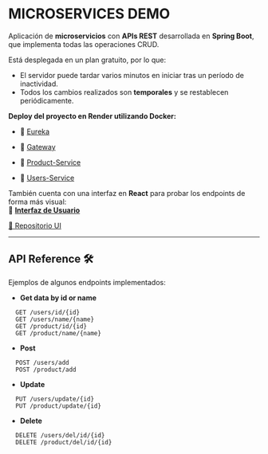 
# MICROSERVICES DEMO

Aplicación de **microservicios** con **APIs REST** desarrollada en **Spring Boot**, que implementa todas las operaciones CRUD.  

Está desplegada en un plan gratuito, por lo que:  
- El servidor puede tardar varios minutos en iniciar tras un período de inactividad.  
- Todos los cambios realizados son **temporales** y se restablecen periódicamente.  

**Deploy del proyecto en Render utilizando Docker:**

- 🔗 [Eureka](https://microserv-v2.onrender.com)

- 🔗 [Gateway](https://microserv-v2-gateway.onrender.com/users/details)

- 🔗 [Product-Service](https://microserv-v2-product.onrender.com/product)

- 🔗 [Users-Service](https://microserv-v2-user.onrender.com/users)

También cuenta con una interfaz en **React** para probar los endpoints de forma más visual:  
🔗 [**Interfaz de Usuario**](https://microservices-demo.netlify.app/)
  
[📂 Repositorio UI](https://github.com/GustaAltF4/React-Practicas/tree/main/8-%20UI%20microserv/microserv-iu)


---

## API Reference 🛠
Ejemplos de algunos endpoints implementados:

- **Get data by id or name**

```http
  GET /users/id/{id}
  GET /users/name/{name}
  GET /product/id/{id}
  GET /product/name/{name}
```


- **Post**

```http
  POST /users/add
  POST /product/add
```

- **Update**

```http
  PUT /users/update/{id}
  PUT /product/update/{id}
```

- **Delete**

```http
  DELETE /users/del/id/{id}
  DELETE /product/del/id/{id}
```



